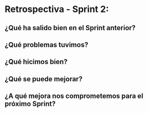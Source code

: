 # Retrospectiva - Sprint 2:

## ¿Qué ha salido bien en el Sprint anterior?



## ¿Qué problemas tuvimos?



## ¿Qué hicimos bien?



## ¿Qué se puede mejorar?



## ¿A qué mejora nos comprometemos para el próximo Sprint?

